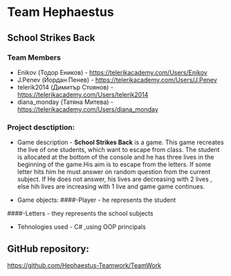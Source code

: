 # Team Hephaestus

## School Strikes Back

### Team Members
* Enikov (Тодор Еников) - https://telerikacademy.com/Users/Enikov
* J.Penev (Йордан Пенев) - https://telerikacademy.com/Users/J.Penev
* telerik2014 (Димитър Стоянов) - https://telerikacademy.com/Users/telerik2014
* diana_monday (Татяна Митева) - https://telerikacademy.com/Users/diana_monday

### Project desctiption:
* Game description - **School Strikes Back** is a game. This game recreates the live of one students, which want to escape from class. The student is allocated at the bottom of the console and he has three lives in the beginning of the game.His aim is to escape from the letters. If some letter hits him he must answer on random question from the current subject. If He does not answer, his lives are decreasing with 2 lives , else hih lives are increasing with 1 live and game game continues.

* Game objects: 
 ####-Player - he represents the student 

 ####-Letters - they represents the school subjects
 
* Tehnologies used - C# ,using OOP principals

## GitHub repository:

https://github.com/Hephaestus-Teamwork/TeamWork
